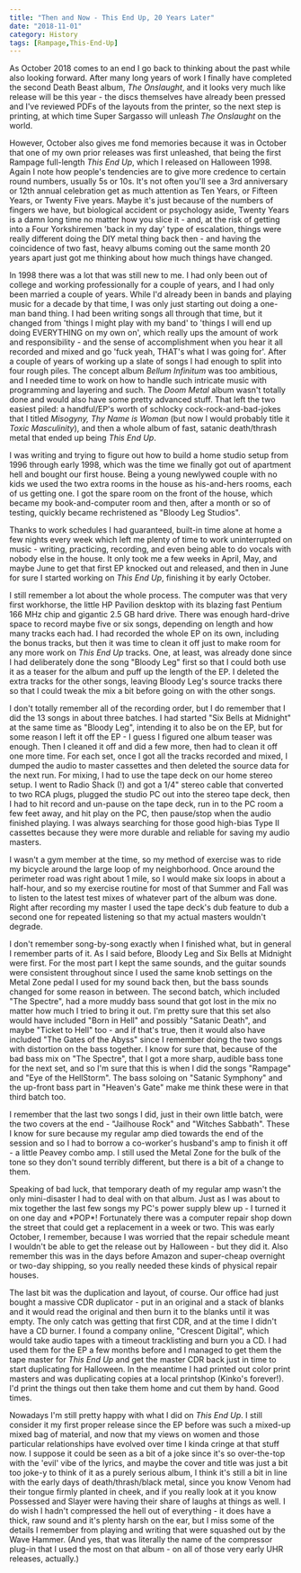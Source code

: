```yaml
---
title: "Then and Now - This End Up, 20 Years Later"
date: "2018-11-01"
category: History
tags: [Rampage,This-End-Up]
---
```


As October 2018 comes to an end I go back to thinking about the past while also looking forward. After many long years of work I finally have completed the second Death Beast album, *The Onslaught*, and it looks very much like release will be this year - the discs themselves have already been pressed and I've reviewed PDFs of the layouts from the printer, so the next step is printing, at which time Super Sargasso will unleash *The Onslaught* on the world.

However, October also gives me fond memories because it was in October that one of my own prior releases was first unleashed, that being the first Rampage full-length *This End Up*, which I released on Halloween 1998. Again I note how people's tendencies are to give more credence to certain round numbers, usually 5s or 10s. It's not often you'll see a 3rd anniversary or 12th annual celebration get as much attention as Ten Years, or Fifteen Years, or Twenty Five years. Maybe it's just because of the numbers of fingers we have, but biological accident or psychology aside, Twenty Years is a damn long time no matter how you slice it - and, at the risk of getting into a Four Yorkshiremen 'back in my day' type of escalation, things were really different doing the DIY metal thing back then - and having the coincidence of two fast, heavy albums coming out the same month 20 years apart just got me thinking about how much things have changed.

In 1998 there was a lot that was still new to me. I had only been out of college and working professionally for a couple of years, and I had only been married a couple of years. While I'd already been in bands and playing music for a decade by that time, I was only just starting out doing a one-man band thing. I had been writing songs all through that time, but it changed from 'things I might play with my band' to 'things I will end up doing EVERYTHING on my own on', which really ups the amount of work and responsibility - and the sense of accomplishment when you hear it all recorded and mixed and go 'fuck yeah, THAT's what I was going for'. After a couple of years of working up a slate of songs I had enough to split into four rough piles. The concept album *Bellum Infinitum* was too ambitious, and I needed time to work on how to handle such intricate music with programming and layering and such. The *Doom Metal* album wasn't totally done and would also have some pretty advanced stuff. That left the two easiest piled: a handful/EP's worth of schlocky cock-rock-and-bad-jokes that I titled *Misogyny, Thy Name is Woman* (but now I would probably title it *Toxic Masculinity*), and then a whole album of fast, satanic death/thrash metal that ended up being *This End Up*.

I was writing and trying to figure out how to build a home studio setup from 1996 through early 1998, which was the time we finally got out of apartment hell and bought our first house. Being a young newlywed couple with no kids we used the two extra rooms in the house as his-and-hers rooms, each of us getting one. I got the spare room on the front of the house, which became my book-and-computer room and then, after a month or so of testing, quickly became rechristened as "Bloody Leg Studios".

Thanks to work schedules I had guaranteed, built-in time alone at home a few nights every week which left me plenty of time to work uninterrupted on music - writing, practicing, recording, and even being able to do vocals with nobody else in the house. It only took me a few weeks in April, May, and maybe June to get that first EP knocked out and released, and then in June for sure I started working on *This End Up*, finishing it by early October.

I still remember a lot about the whole process. The computer was that very first workhorse, the little HP Pavilion desktop with its blazing fast Pentium 166 MHz chip and gigantic 2.5 GB hard drive. There was enough hard-drive space to record maybe five or six songs, depending on length and how many tracks each had. I had recorded the whole EP on its own, including the bonus tracks, but then it was time to clean it off just to make room for any more work on *This End Up* tracks. One, at least, was already done since I had deliberately done the song "Bloody Leg" first so that I could both use it as a teaser for the album and puff up the length of the EP. I deleted the extra tracks for the other songs, leaving Bloody Leg's source tracks there so that I could tweak the mix a bit before going on with the other songs.

I don't totally remember all of the recording order, but I do remember that I did the 13 songs in about three batches. I had started "Six Bells at Midnight" at the same time as "Bloody Leg", intending it to also be on the EP, but for some reason I left it off the EP - I guess I figured one album teaser was enough. Then I cleaned it off and did a few more, then had to clean it off one more time. For each set, once I got all the tracks recorded and mixed, I dumped the audio to master cassettes and then deleted the source data for the next run. For mixing, I had to use the tape deck on our home stereo setup. I went to Radio Shack (!) and got a 1/4" stereo cable that converted to two RCA plugs, plugged the studio PC out into the stereo tape deck, then I had to hit record and un-pause on the tape deck, run in to the PC room a few feet away, and hit play on the PC, then pause/stop when the audio finished playing. I was always searching for those good high-bias Type II cassettes because they were more durable and reliable for saving my audio masters.

I wasn't a gym member at the time, so my method of exercise was to ride my bicycle around the large loop of my neighborhood. Once around the perimeter road was right about 1 mile, so I would make six loops in about a half-hour, and so my exercise routine for most of that Summer and Fall was to listen to the latest test mixes of whatever part of the album was done. Right after recording my master I used the tape deck's dub feature to dub a second one for repeated listening so that my actual masters wouldn't degrade.

I don't remember song-by-song exactly when I finished what, but in general I remember parts of it. As I said before, Bloody Leg and Six Bells at Midnight were first. For the most part I kept the same sounds, and the guitar sounds were consistent throughout since I used the same knob settings on the Metal Zone pedal I used for my sound back then, but the bass sounds changed for some reason in between. The second batch, which included "The Spectre", had a more muddy bass sound that got lost in the mix no matter how much I tried to bring it out. I'm pretty sure that this set also would have included "Born in Hell" and possibly "Satanic Death", and maybe "Ticket to Hell" too - and if that's true, then it would also have included "The Gates of the Abyss" since I remember doing the two songs with distortion on the bass together. I know for sure that, because of the bad bass mix on "The Spectre", that I got a more sharp, audible bass tone for the next set, and so I'm sure that this is when I did the songs "Rampage" and "Eye of the HellStorm". The bass soloing on "Satanic Symphony" and the up-front bass part in "Heaven's Gate" make me think these were in that third batch too.

I remember that the last two songs I did, just in their own little batch, were the two covers at the end - "Jailhouse Rock" and "Witches Sabbath". These I know for sure because my regular amp died towards the end of the session and so I had to borrow a co-worker's husband's amp to finish it off - a little Peavey combo amp. I still used the Metal Zone for the bulk of the tone so they don't sound terribly different, but there is a bit of a change to them.

Speaking of bad luck, that temporary death of my regular amp wasn't the only mini-disaster I had to deal with on that album. Just as I was about to mix together the last few songs my PC's power supply blew up - I turned it on one day and \*POP\*! Fortunately there was a computer repair shop down the street that could get a replacement in a week or two. This was early October, I remember, because I was worried that the repair schedule meant I wouldn't be able to get the release out by Halloween - but they did it. Also remember this was in the days before Amazon and super-cheap overnight or two-day shipping, so you really needed these kinds of physical repair houses.

The last bit was the duplication and layout, of course. Our office had just bought a massive CDR duplicator - put in an original and a stack of blanks and it would read the original and then burn it to the blanks until it was empty. The only catch was getting that first CDR, and at the time I didn't have a CD burner. I found a company online, "Crescent Digital", which would take audio tapes with a timeout tracklisting and burn you a CD. I had used them for the EP a few months before and I managed to get them the tape master for *This End Up* and get the master CDR back just in time to start duplicating for Halloween. In the meantime I had printed out color print masters and was duplicating copies at a local printshop (Kinko's forever!). I'd print the things out then take them home and cut them by hand. Good times.

Nowadays I'm still pretty happy with what I did on *This End Up*. I still consider it my first proper release since the EP before was such a mixed-up mixed bag of material, and now that my views on women and those particular relationships have evolved over time I kinda cringe at that stuff now. I suppose it could be seen as a bit of a joke since it's so over-the-top with the 'evil' vibe of the lyrics, and maybe the cover and title was just a bit too joke-y to think of it as a purely serious album, I think it's still a bit in line with the early days of death/thrash/black metal, since you know Venom had their tongue firmly planted in cheek, and if you really look at it you know Possessed and Slayer were having their share of laughs at things as well. I do wish I hadn't compressed the hell out of everything - it does have a thick, raw sound and it's plenty harsh on the ear, but I miss some of the details I remember from playing and writing that were squashed out by the Wave Hammer. (And yes, that was literally the name of the compressor plug-in that I used the most on that album - on all of those very early UHR releases, actually.)

